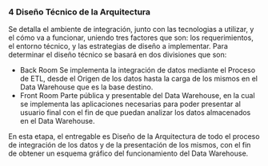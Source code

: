 
### 4 Diseño Técnico de la Arquitectura
Se detalla el ambiente de integración, junto con las tecnologias a utilizar, y el cómo va a funcionar, uniendo tres factores que son: los requerimientos, el entorno técnico, y las estrategias de diseño a implementar.
Para determinar el diseño técnico se basará en dos divisiones que son:
- Back Room
Se implementa la integración de datos mediante el Proceso de ETL, desde el Origen de los datos hasta la carga de los mismos en el Data Warehouse que es la base destino.
- Front Room
Parte pública y presentable del Data Warehouse, en la cual se implementa las aplicaciones necesarias para poder presentar al usuario final con el fin de que puedan analizar los datos almacenados en el Data Warehouse.
 
En esta etapa, el entregable es Diseño de la Arquitectura de todo el proceso de integración de los datos y de la presentación de los mismos, con el fin de obtener un esquema gráfico del funcionamiento del Data Warehouse.

